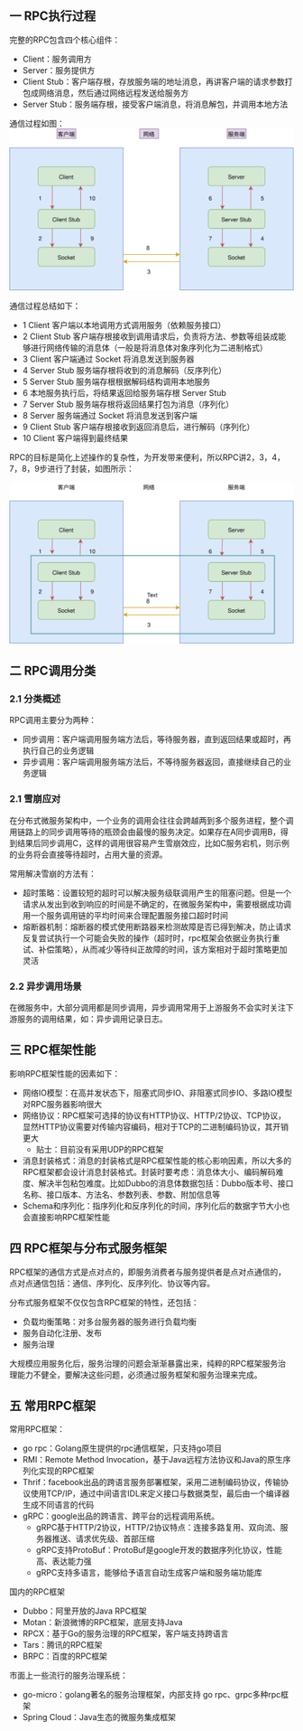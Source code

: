 ## 一 RPC执行过程



完整的RPC包含四个核心组件：
- Client：服务调用方
- Server：服务提供方
- Client Stub：客户端存根，存放服务端的地址消息，再讲客户端的请求参数打包成网络消息，然后通过网络远程发送给服务方
- Server Stub：服务端存根，接受客户端消息，将消息解包，并调用本地方法

通信过程如图：  
![](../images/micro/01.svg)  

通信过程总结如下：  
- 1 Client 客户端以本地调用方式调用服务（依赖服务接口）
- 2 Client Stub 客户端存根接收到调用请求后，负责将方法、参数等组装成能够进行网络传输的消息体（一般是将消息体对象序列化为二进制格式）
- 3 Client 客户端通过 Socket 将消息发送到服务器
- 4 Server Stub 服务端存根将收到的消息解码（反序列化）
- 5 Server Stub 服务端存根根据解码结构调用本地服务
- 6 本地服务执行后，将结果返回给服务端存根 Server Stub
- 7 Server Stub 服务端存根将返回结果打包为消息（序列化）
- 8 Server 服务端通过 Socket 将消息发送到客户端
- 9 Client Stub 客户端存根接收到返回消息后，进行解码（序列化）
- 10 Client 客户端得到最终结果

RPC的目标是简化上述操作的复杂性，为开发带来便利，所以RPC讲2，3，4，7，8，9步进行了封装，如图所示：    

![](../images/micro/02.svg)  

## 二 RPC调用分类

### 2.1 分类概述

RPC调用主要分为两种：
- 同步调用：客户端调用服务端方法后，等待服务器，直到返回结果或超时，再执行自己的业务逻辑
- 异步调用：客户端调用服务端方法后，不等待服务器返回，直接继续自己的业务逻辑

### 2.1 雪崩应对

在分布式微服务架构中，一个业务的调用会往往会跨越两到多个服务进程，整个调用链路上的同步调用等待的瓶颈会由最慢的服务决定。如果存在A同步调用B，得到结果后同步调用C，这样的调用很容易产生雪崩效应，比如C服务宕机，则示例的业务将会直接等待超时，占用大量的资源。  

常用解决雪崩的方法有：
- 超时策略：设置较短的超时可以解决服务级联调用产生的阻塞问题。但是一个请求从发出到收到响应的时间是不确定的，在微服务架构中，需要根据成功调用一个服务调用链的平均时间来合理配置服务接口超时时间
- 熔断器机制：熔断器的模式使用断路器来检测故障是否已得到解决，防止请求反复尝试执行一个可能会失败的操作（超时时，rpc框架会依据业务执行重试、补偿策略），从而减少等待纠正故障的时间，该方案相对于超时策略更加灵活

### 2.2 异步调用场景

在微服务中，大部分调用都是同步调用，异步调用常用于上游服务不会实时关注下游服务的调用结果，如：异步调用记录日志。 

## 三 RPC框架性能

影响RPC框架性能的因素如下：
- 网络IO模型：在高并发状态下，阻塞式同步IO、非阻塞式同步IO、多路IO模型对RPC服务器影响很大
- 网络协议：RPC框架可选择的协议有HTTP协议、HTTP/2协议、TCP协议，显然HTTP协议需要对传输内容编码，相对于TCP的二进制编码协议，其开销更大
  - 贴士：目前没有采用UDP的RPC框架
- 消息封装格式：消息的封装格式是RPC框架性能的核心影响因素，所以大多的RPC框架都会设计消息封装格式。封装时要考虑：消息体大小、编码解码难度、解决半包粘包难度。比如Dubbo的消息体数据包括：Dubbo版本号、接口名称、接口版本、方法名、参数列表、参数、附加信息等
- Schema和序列化：指序列化和反序列化的时间，序列化后的数据字节大小也会直接影响RPC框架性能

## 四 RPC框架与分布式服务框架

RPC框架的通信方式是点对点的，即服务消费者与服务提供者是点对点通信的，点对点通信包括：通信、序列化、反序列化、协议等内容。  

分布式服务框架不仅仅包含RPC框架的特性，还包括：
- 负载均衡策略：对多台服务器的服务进行负载均衡
- 服务自动化注册、发布
- 服务治理

大规模应用服务化后，服务治理的问题会渐渐暴露出来，纯粹的RPC框架服务治理能力不健全，要解决这些问题，必须通过服务框架和服务治理来完成。  

## 五 常用RPC框架

常用RPC框架：
- go rpc：Golang原生提供的rpc通信框架，只支持go项目
- RMI：Remote Method Invocation，基于Java远程方法协议和Java的原生序列化实现的RPC框架
- Thrif：facebook出品的跨语言服务部署框架，采用二进制编码协议，传输协议使用TCP/IP，通过中间语言IDL来定义接口与数据类型，最后由一个编译器生成不同语言的代码
- gRPC：google出品的跨语言、跨平台的远程调用系统。
  - gRPC基于HTTP/2协议，HTTP/2协议特点：连接多路复用、双向流、服务器推送、请求优先级、首部压缩
  - gRPC支持ProtoBuf：ProtoBuf是google开发的数据序列化协议，性能高、表达能力强
  - gRPC支持多语言，能够给予语言自动生成客户端和服务端功能库

国内的RPC框架
- Dubbo：阿里开放的Java RPC框架
- Motan：新浪微博的RPC框架，底层支持Java
- RPCX：基于Go的服务治理的RPC框架，客户端支持跨语言
- Tars：腾讯的RPC框架
- BRPC：百度的RPC框架

市面上一些流行的服务治理系统：
- go-micro：golang著名的服务治理框架，内部支持 go rpc、grpc多种rpc框架
- Spring Cloud：Java生态的微服务集成框架